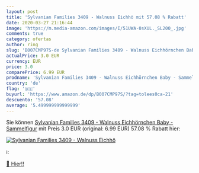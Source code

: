 ```yaml
---
layout: post
title: 'Sylvanian Families 3409 - Walnuss Eichhö mit 57.08 % Rabatt'
date: 2020-03-27 21:16:44
image: 'https://m.media-amazon.com/images/I/51UWA-0sXUL._SL200_.jpg'
comments: true
category: ofertas
author: ring
slug: 'B007CMP97S-de Sylvanian Families 3409 - Walnuss Eichhörnchen Baby - Sammelfigur'
actualPrice: 3.0 EUR
currency: EUR
price: 3.0
comparePrice: 6.99 EUR
prodname: 'Sylvanian Families 3409 - Walnuss Eichhörnchen Baby - Sammelfigur'
country: 'de'
flag: '🇩🇪'
buyurl: 'https://www.amazon.de/dp/B007CMP97S/?tag=tolees0ca-21'
descuento: '57.08'
average: '5.499999999999999'
---
```


Sie können [Sylvanian Families 3409 - Walnuss Eichhörnchen Baby - Sammelfigur](https://www.amazon.de/dp/B007CMP97S/?tag=tolees0ca-21) mit Preis 3.0 EUR (original: 6.99 EUR) 57.08 % Rabatt hier:

[![Sylvanian Families 3409 - Walnuss Eichhö](https://m.media-amazon.com/images/I/51UWA-0sXUL._SL200_.jpg)](https://www.amazon.de/dp/B007CMP97S/?tag=tolees0ca-21)

ℹ️:


[🛒 Hier!!](https://www.amazon.de/dp/B007CMP97S/?tag=tolees0ca-21)

